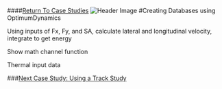 ####[Return To Case Studies](../Case_Studies.md)
![Header Image](../img/Case_Study_Header.png)
#Creating Databases using OptimumDynamics

Using inputs of Fx, Fy, and SA, calculate lateral and longitudinal velocity, integrate to get energy

Show math channel function

Thermal input data

###[Next Case Study: Using a Track Study](../Case_Study_2_Track_Study/1_Case_2.md)